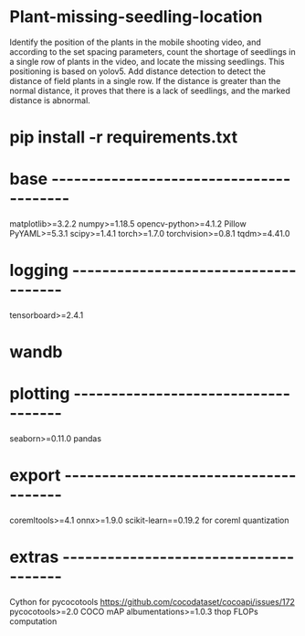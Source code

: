 # Plant-missing-seedling-location
Identify the position of the plants in the mobile shooting video, and according to the set spacing parameters, count the shortage of seedlings in a single row of plants in the video, and locate the missing seedlings.
This positioning is based on yolov5.
Add distance detection to detect the distance of field plants in a single row. If the distance is greater than the normal distance, it proves that there is a lack of seedlings, and the marked distance is abnormal.

# pip install -r requirements.txt

# base ----------------------------------------
matplotlib>=3.2.2
numpy>=1.18.5
opencv-python>=4.1.2
Pillow
PyYAML>=5.3.1
scipy>=1.4.1
torch>=1.7.0
torchvision>=0.8.1
tqdm>=4.41.0

# logging -------------------------------------
tensorboard>=2.4.1
# wandb

# plotting ------------------------------------
seaborn>=0.11.0
pandas

# export --------------------------------------
coremltools>=4.1
onnx>=1.9.0
scikit-learn==0.19.2  for coreml quantization

# extras --------------------------------------
Cython  for pycocotools https://github.com/cocodataset/cocoapi/issues/172
pycocotools>=2.0  COCO mAP
albumentations>=1.0.3
thop  FLOPs computation
